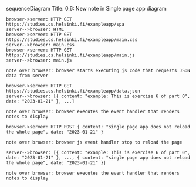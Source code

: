sequenceDiagram
Title: 0.6: New note in Single page app diagram

    browser->server: HTTP GET https://studies.cs.helsinki.fi/exampleapp/spa
    server-->browser: HTML
    browser->server: HTTP GET https://studies.cs.helsinki.fi/exampleapp/main.css
    server-->browser: main.css
    browser->server: HTTP GET https://studies.cs.helsinki.fi/exampleapp/main.js
    server-->browser: main.js

    note over browser: browser starts executing js code that requests JSON data from server

    browser->server: HTTP GET https://studies.cs.helsinki.fi/exampleapp/data.json
    server-->browser: [{ content: "example: This is exercise 6 of part 0", date: "2023-01-21" }, ...]

    note over browser: browser executes the event handler that renders notes to display

    browser->server: HTTP POST { content: "single page app does not reload the whole page", date: "2023-01-21" }

    note over browser: browser js event handler stop to reload the page

    server-->browser: [{ content: "example: This is exercise 6 of part 0", date: "2023-01-21" }, ..., { content: "single page app does not reload the whole page", date: "2023-01-21" }]

    note over browser: browser executes the event handler that renders notes to display
